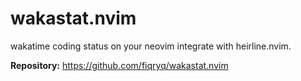 # wakastat.nvim

wakatime coding status on your neovim integrate with heirline.nvim.

**Repository:** <https://github.com/fiqryq/wakastat.nvim>
